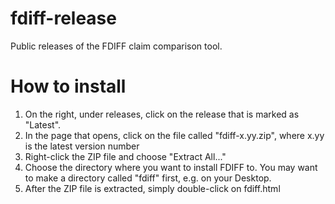 # fdiff-release
Public releases of the FDIFF claim comparison tool.

# How to install
1. On the right, under releases, click on the release that is marked as "Latest".
2. In the page that opens, click on the file called "fdiff-x.yy.zip", where x.yy is the latest version number
3. Right-click the ZIP file and choose "Extract All..."
4. Choose the directory where you want to install FDIFF to. You may want to make a directory called "fdiff" first, e.g. on your Desktop.
5. After the ZIP file is extracted, simply double-click on fdiff.html
